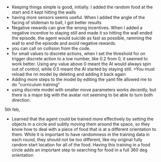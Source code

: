 + Keeping things simple is good, initially. I added the random food at the start and it kept hitting the walls
+ having more sensors seems useful. When I added the angle of the facing of slideman to ball, I got better results
+ Negative rewards can give the wrong incentives. When I added a negative incentive to staying still and made it so hitting the wall ended the episode, the agent would suicide as fast as possible, ramming the wall to end the episode and avoid negative rewards.
+ you can call on collision from the code.
+ for small values to discrete actions, when I set the threshold for on trigger discrete action to a low number, like 0.2 from 0, it seemed to work better. Using any value above 0 meant the AI would always spin out of control, while 0.5 meant the AI started by staying still.
+You must reload the nn model by deleting and adding it back again
+ Adding more steps to the model by editing the yaml file allowed me to do "curriculum training"
+ using discrete model with smaller move parameters works decently, but there is a major big with the avatar not seeming to be able to turn both direction.


5th feb, 
- Learned that the agent could be trained more effectively by setting the objects in a circle and subtly moving them around the space, so they know how to deal with a piece of food that is at a different orientation to them. While it is important to have randomness in the training data in each round, they should not be too different, like my original fully random start location for all of the food. Having this training in a food circle adds an important step to searching for food in a full 360 deg orientation